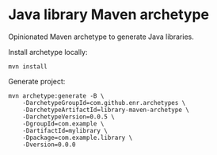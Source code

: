 
# Java library Maven archetype

Opinionated Maven archetype to generate Java libraries.

Install archetype locally:

```
mvn install
```

Generate project:

```
mvn archetype:generate -B \
    -DarchetypeGroupId=com.github.enr.archetypes \
    -DarchetypeArtifactId=library-maven-archetype \
    -DarchetypeVersion=0.0.5 \
    -DgroupId=com.example \
    -DartifactId=mylibrary \
    -Dpackage=com.example.library \
    -Dversion=0.0.0
```
